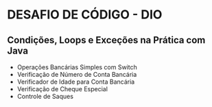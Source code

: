 # DESAFIO DE CÓDIGO - DIO

## Condições, Loops e Exceções na Prática com Java

* Operações Bancárias Simples com Switch
* Verificação de Número de Conta Bancária
* Verificador de Idade para Conta Bancária
* Verificação de Cheque Especial
* Controle de Saques